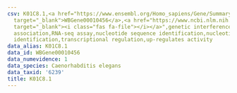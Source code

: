 ```yaml
---
csv: K01C8.1,<a href="https://www.ensembl.org/Homo_sapiens/Gene/Summary?db=core;g=WBGene00010456"
  target="_blank">WBGene00010456</a>,<a href="https://www.ncbi.nlm.nih.gov/pubmed/27496166"
  target="_blank"><i class="fas fa-file"></i></a>",genetic interference,functional
  association,RNA-seq assay,nucleotide sequence identification,nucleotide sequence
  identification,transcriptional regulation,up-regulates activity
data_alias: K01C8.1
data_id: WBGene00010456
data_numevidence: 1
data_species: Caenorhabditis elegans
data_taxid: '6239'
title: K01C8.1
---
```

